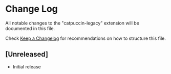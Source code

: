 # Change Log

All notable changes to the "catpuccin-legacy" extension will be documented in this file.

Check [Keep a Changelog](http://keepachangelog.com/) for recommendations on how to structure this file.

## [Unreleased]

- Initial release
